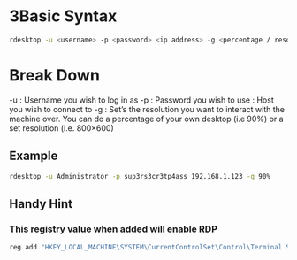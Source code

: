 # 3Basic Syntax

```bash
rdesktop -u <username> -p <password> <ip address> -g <percentage / resolution></percentage></ip></password></username>
```
# Break Down

-u : Username you wish to log in as
-p : Password you wish to use
<ip address> : Host you wish to connect to
-g : Set’s the resolution you want to interact with the machine over. You can do a percentage of your own desktop (i.e 90%) or a set resolution (i.e. 800×600)

## Example
```bash
rdesktop -u Administrator -p sup3rs3cr3tp4ass 192.168.1.123 -g 90%
```
## Handy Hint

### This registry value when added will enable RDP

```bash
reg add "HKEY_LOCAL_MACHINE\SYSTEM\CurrentControlSet\Control\Terminal Server" /v fDenyTSConnections /t REG_DWORD /d 0 /f

```

